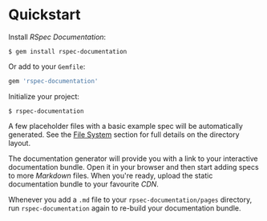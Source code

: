 # Quickstart

Install _RSpec Documentation_:

```console
$ gem install rspec-documentation
```

Or add to your `Gemfile`:

```ruby
gem 'rspec-documentation'
```

Initialize your project:

```console
$ rspec-documentation
```

A few placeholder files with a basic example spec will be automatically generated. See the [File System](file-system.html) section for full details on the directory layout.

The documentation generator will provide you with a link to your interactive documentation bundle. Open it in your browser and then start adding specs to more _Markdown_ files. When you're ready, upload the static documentation bundle to your favourite _CDN_.

Whenever you add a `.md` file to your `rpsec-documentation/pages` directory, run `rspec-documentation` again to re-build your documentation bundle.
